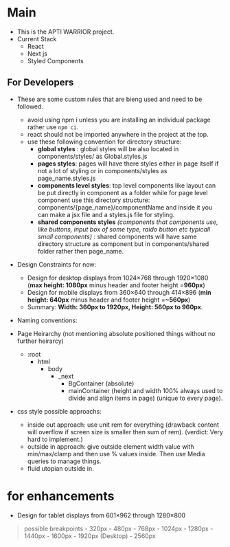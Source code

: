 # Main 

- This is the APTI WARRIOR project.
- Current Stack
  - React
  - Next js
  - Styled Components


## For Developers
- These are some custom rules that are bieng used and need to be followed.
  - avoid using npm i unless you are installing an individual package rather use ``npm ci``.
  - react should not be imported anywhere in the project at the top.
  - use these following convention for directory structure:
    - **global styles** : global styles will be also located in components/styles/ as Global.styles.js
    - **pages styles**: pages will have there styles either in page itself if not a lot of styling or in components/styles as page_name.styles.js 
    - **components level styles**: top level components like layout can be put directly in component as a folder while for page level component use this directory structure: components/{page_name}/componentName and inside it you can make a jsx file and a styles.js file for styling.
    - **shared components styles** *(components that components use, like buttons, input box of some type, raido button etc typicall small components)* : shared components will have same directory structure as component but in components/shared folder rather then page_name.

- Design Constraints for now:
  - Design for desktop displays from 1024×768 through 1920×1080 (**max height: 1080px** minus header and footer height =**960px**)
  - Design for mobile displays from 360×640 through 414×896 (**min height: 640px** minus header and footer height =**~560px**)
  - Summary: **Width: 360px to 1920px, Height: 560px to 960px**.



- Naming conventions:
- Page Heirarchy (not mentioning absolute positioned things without no further heirarcy)
  - :root
    - html
      - body
        - _next
          - BgContainer (absolute)
          - mainContainer (height and width 100% always used to divide and align items in page) (unique to every page).

- css style possible approachs:
  - inside out approach: use unit rem for everything (drawback content will overflow if screen size is smaller then sum of rem).
  (verdict: Very hard to implement.) 
  - outside in approach: give outside element width value with min/max/clamp and then use % values inside. Then use Media queries to manage things.
  - fluid utopian outside in.


# for enhancements
  - Design for tablet displays from 601×962 through 1280×800
  > possible breakpoints
    -  320px
    - 480px
    - 768px
    - 1024px
    - 1280px
    - 1440px
    - 1600px
    - 1920px (Desktop)
    - 2560px